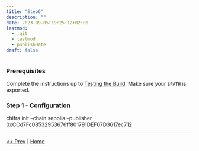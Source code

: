 ```yaml
---
title: "Step6"
description: ""
date: 2023-09-05T19:25:12+02:00
lastmod:
  - :git
  - lastmod
  - publishDate
draft: false
---
```


### Prerequisites

Complete the instructions up to [Testing the Build](/tutorials/#to-test-the-build). Make sure your `$PATH` is exported.

### Step 1 - Configuration

chifra init –chain sepolia –publisher 0xCCd7Fc08532953676ff801791DEF07D3617ec712

---
[<< Prev](/tutorials/step5) | [Home](/tutorials/)
